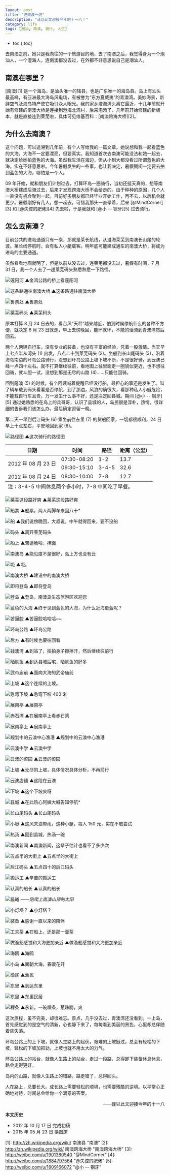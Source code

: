 ```yaml
---
layout: post
title: "记南澳一游"
description: "谨以此文迎接今年的十一八！"
category: life
tags: [潮汕, 南澳, 骑行, 人生]
---
```


* toc
{:toc}

去南澳之前，她只是我向往的一个旅游目的地，去了南澳之后，我觉得身为一个潮汕人，一个澄海人，连南澳都没去过，在外都不好意思说自己是潮汕人。

## 南澳在哪里？

[南澳][1] 是一个海岛，是汕头唯一的辖县，也是广东唯一的海岛县。岛上有汕头最高峰，有亚洲最大海岛风电场，有被誉为“东方夏威夷”的青澳湾。美妙海景，新鲜空气及海岛特产使它吸引众人眼光。我的家乡澄海湾头离它最近，十几年前就开始有修建的南澳大桥是连接到澄海北湾村，后来泡汤了，几年前开始修建的新版本，就是直接连到莱芜啦，具体可见维基百科：[南澳跨海大桥][2]。

## 为什么去南澳？

这个问题，可以追溯到几年前，有个人写给我的一篇文章。她说想和我一起看蓝色的大海，大海不一定要漂亮，但要真实。我知道首次去南澳可能没法和她一起去，就决定给她拍蓝色的大海。虽然我生活在海边，但从小到大都没看过所谓蓝色的大海，实在不好意思啦。今年暑假发生的一些事，也让我决定，暑假期间一定要去拍到蓝色的大海，哪怕是一个人。

09 年开始，就和朋友们计划过去，打算环岛一圈骑行，当初还挺天真的，想等南澳大桥建成后骑过去，后来才发现跨海大桥不会给走的。由于种种的原因，几个人一直没有机会聚到一起。目前好多朋友都已经毕业开始工作，再不去，以后机会就更少。暑假刚好有几人，想一起去，可惜我那头一直晕着，后来 [@MindCorner][3] 和 [@失控的肥佬][4] 先去啦，于是我就和 [@小 -- 钢牙][5] 过去骑行。

## 怎么去南澳？

目前公共的进岛通道只有一条，那就是莱长航线，从澄海莱芜到南澳长山尾的轮渡。莱长线停航时，会有私人小艇载客。明年底可能建成通车的南澳大桥，将成为进岛的主要通道。

虽然看看地图就明了，但是以前从没去过，连莱芜都没去过，暑假有时间，7 月 31 日，我一个人去了一趟莱芜码头熟悉熟悉一下路径。

![莲阳河]({{site.IMG_PATH}}/travel-in-nanao-o1.jpg_640)
▲金鸿公路的桥上看莲阳河

![这条路通往南澳大桥]({{site.IMG_PATH}}/travel-in-nanao-o2.jpg_640)
▲这条路通往南澳大桥

![售票处]({{site.IMG_PATH}}/travel-in-nanao-o3.jpg_640)
▲售票处

![莱芜码头]({{site.IMG_PATH}}/travel-in-nanao-o4.jpg_640)
▲莱芜码头

原本打算 8 月 24 日去的，看台风“天秤”越来越近，怕到时候停航什么的各种不方便，就决定 8 月 23 日就走，早上去傍晚回，能环就环，不能的话骑到青澳湾然后回去。

两个人两辆自行车，没有专业的装备，也没有丰富的经验，凭着一股激情。当天早上七点半从湾头 (1) 出发，八点二十到莱芜码头 (2)。坐船到长山尾码头 (3)，沿着海岛南边的环岛公路骑行，没想到环岛公路上坡下坡不断，不是很好骑，到云澳已经一点四十左右。就不打算继续往前，看地图上往里面走一圈貌似更近，也不想往回骑，就斗胆一试，没想到那是无尽的山路 (4)……只能往回骑。

回到隆澳 (5) 的时候，有个阿姨喊着提醒已经没行船，最担心的事还是发生了。叫了辆车载到码头看看是否停航，到了那边，风浪的确很大，看那种私人小艇危险，不能载自行车且贵，万一发生什么事不好，还是决定回县城。期间 [@小 -- 钢牙][5] 通过她熟悉的在岛上的兵哥哥，认识了县城的人，岛民很是淳朴，热情，很详细的告诉我们该怎么办，最后确定逗留一晚。

第二天一早到后江码头 (6) 乘坐前往东里 (7) 的货船回家，一切都很顺利，24 日早上十点左右，平安地回到家 (8)。

![路径图]({{site.IMG_PATH}}/travel-in-nanao-o0.jpg_640)
▲这次骑行的路径图

<table>
  	<thead>
	  <tr>
	    <th>日期</th>
	    <th>时间</th>
		<th>路径</th>
	    <th>距离（公里）</th>
	  </tr>
 	</thead>
	<tbody>
	  <tr>
	    <td rowspan="2">2012 年 08 月 23 日</td>
	    <td>07:30-08:20</td>
	    <td>1-2</td>
        <td>13.7</td>
	  </tr>
	  <tr>
	    <td>09:30-15:10</td>
	    <td>3-4-5</td>
        <td>32.6</td>
	  </tr>
	  <tr>
	    <td>2012 年 08 月 24 日</td>
	    <td>08:30-10:00</td>
	    <td>7-8</td>
        <td>12.7</td>
	  </tr>
	</tbody>
	<tfoot>
	  <tr>
		<td colspan="4">注：3-4-5 中间休息两个多小时，7-8 中间吃了早餐。</td>
	  </tr>
	</tfoot>
</table>

![莱芜这段路好爽]({{site.IMG_PATH}}/travel-in-nanao-05.jpg_640)
▲莱芜这段路好爽

![船票]({{site.IMG_PATH}}/travel-in-nanao-06.jpg_640)
▲船票，两人两脚车来回八十*

![船]({{site.IMG_PATH}}/travel-in-nanao-07.jpg_640)
▲我们说傍晚回，大叔说，中午就得回来，要不没船

![码头]({{site.IMG_PATH}}/travel-in-nanao-08.jpg_640)
▲离开莱芜码头

![船上]({{site.IMG_PATH}}/travel-in-nanao-09.jpg_640)
▲苦逼脸啦，掩面

![南澳岛]({{site.IMG_PATH}}/travel-in-nanao-10.jpg_640)
▲能见度不是很好，岛上方也没有云

![呃]({{site.IMG_PATH}}/travel-in-nanao-11.jpg_640)
▲呃。

![南澳大桥]({{site.IMG_PATH}}/travel-in-nanao-12.jpg_640)
▲建设中的南澳大桥

![即将登岛]({{site.IMG_PATH}}/travel-in-nanao-13.jpg_640)
▲即将登岛

![登岛]({{site.IMG_PATH}}/travel-in-nanao-14.jpg_640)
▲登岛，南澳岛生态旅游区欢迎您

![蓝色的大海]({{site.IMG_PATH}}/travel-in-nanao-15.jpg_640)
▲终于见到蓝色的大海，为什么近海更蓝呢？

![苦逼脸]({{site.IMG_PATH}}/travel-in-nanao-16.jpg_640)
▲苦逼脸哈哈哈~~

![环岛公路]({{site.IMG_PATH}}/travel-in-nanao-17.jpg_640)
▲环岛公路

![后方]({{site.IMG_PATH}}/travel-in-nanao-18.jpg_640)
▲有时候也要往回看

![钱澳湾]({{site.IMG_PATH}}/travel-in-nanao-19.jpg_640)
▲到站了，拍拍身子擦擦汗，然后继续往前行

![晒鱿鱼]({{site.IMG_PATH}}/travel-in-nanao-20.jpg_640)
▲到达县城后宅，晒鱿鱼的好多

![武帝庙前]({{site.IMG_PATH}}/travel-in-nanao-21.jpg_640)
▲面向大海的武帝庙前

![上坡]({{site.IMG_PATH}}/travel-in-nanao-22.jpg_640)
▲这个连续的上坡。

![急弯下坡]({{site.IMG_PATH}}/travel-in-nanao-23.jpg_640)
▲急弯下坡 400 米

![展南亭]({{site.IMG_PATH}}/travel-in-nanao-24.jpg_640)
▲展南亭

![赤石湾]({{site.IMG_PATH}}/travel-in-nanao-25.jpg_640)
▲在展南亭上看赤石湾

![展南亭上]({{site.IMG_PATH}}/travel-in-nanao-26.jpg_640)
▲展南亭上

![规划中的云澳中心渔港]({{site.IMG_PATH}}/travel-in-nanao-27.jpg_640)
▲规划中的云澳中心渔港

![云澳中学]({{site.IMG_PATH}}/travel-in-nanao-28.jpg_640)
▲云澳中学

![云澳的菜园]({{site.IMG_PATH}}/travel-in-nanao-29.jpg_640)
▲云澳的菜园

![上坡]({{site.IMG_PATH}}/travel-in-nanao-30.jpg_640)
▲无尽的上坡，具体情况具体分析，不再前行

![云澳店铺]({{site.IMG_PATH}}/travel-in-nanao-31.jpg_640)
▲这段在云澳

![下坡]({{site.IMG_PATH}}/travel-in-nanao-32.jpg_640)
▲这个下坡爽呀

![县城]({{site.IMG_PATH}}/travel-in-nanao-33.jpg_640)
▲在此热心阿姨大喊告知停航*

![长山尾码头]({{site.IMG_PATH}}/travel-in-nanao-34.jpg_640)
▲长山尾码头

![小艇]({{site.IMG_PATH}}/travel-in-nanao-35.jpg_640)
▲这风夹浪带雨，这种小艇，每人 150 元，实在不敢尝试

![热汤]({{site.IMG_PATH}}/travel-in-nanao-36.jpg_640)
▲回到县城，热汤一碗

![南澳新闻]({{site.IMG_PATH}}/travel-in-nanao-37.jpg_640)
▲南澳新闻，这辈子估计也看不了多少次

![五点半的大街上]({{site.IMG_PATH}}/travel-in-nanao-38.jpg_640)
▲五点半的大街上

![后江码头]({{site.IMG_PATH}}/travel-in-nanao-39.jpg_640)
▲五点四十的后江码头

![搬运工]({{site.IMG_PATH}}/travel-in-nanao-40.jpg_640)
▲辛苦的搬运工

![认真的船长]({{site.IMG_PATH}}/travel-in-nanao-41.jpg_640)
▲认真的船长

![晨曦]({{site.IMG_PATH}}/travel-in-nanao-42.jpg_640)
*——刚爬上南澳山顶的太阳*

![小灯塔？]({{site.IMG_PATH}}/travel-in-nanao-43.jpg_640)
▲小灯塔？

![装备]({{site.IMG_PATH}}/travel-in-nanao-44.jpg_640)
▲感谢一直以来的陪伴

![工夫茶]({{site.IMG_PATH}}/travel-in-nanao-o5.jpg_640)
▲在船上，还是那一壶茶

![做渔船感觉和大海更加亲近]({{site.IMG_PATH}}/travel-in-nanao-45.jpg_640)
▲做渔船感觉和大海更加亲近

![海鸥]({{site.IMG_PATH}}/travel-in-nanao-46.jpg_640)
▲海鸥

![小岛]({{site.IMG_PATH}}/travel-in-nanao-47.jpg_640)
▲面朝大海，春暖花开

![渔民]({{site.IMG_PATH}}/travel-in-nanao-48.jpg_640)
▲渔民

![东里]({{site.IMG_PATH}}/travel-in-nanao-49.jpg_640)
▲到达东里

![东里]({{site.IMG_PATH}}/travel-in-nanao-50.jpg_640)
▲东里民居

![粿条]({{site.IMG_PATH}}/travel-in-nanao-51.jpg_640)
▲永新，一碗粿条，葱珠朥，爽

这次旅程，虽不完美，却很难忘。景点，几乎没去过，青澳湾还没看到。一上岛，首先感觉到的是空气的清新，心也静下来了，每每看到美丽的景色，心里却总伴随着些失落。

环岛公路上的上下坡，就像人生路上的起伏，艰难的上坡挺过，总会有轻松的下坡，轻松的下坡加把劲，上坡也就不用太大的力气。

环岛公路上的站台，就像人生路上的站台，走过一段路，总得卸下装备休息休息，路会走得更好。

岛内的山路，就像人生路上的错路，路走错了，总得回头。

人在路上，总要长大。成长路上需要轻松的顺境，也需要残酷的逆境。以平常心正确地对待，时间总会给你一个满意的答案。

<p align="right">——谨以此文迎接今年的十一八</p>

**本文历史**

* 2012 年 10 月 17 日 完成初稿
* 2015 年 05 月 23 日 换图床

[1]: http://zh.wikipedia.org/wiki/ 南澳县 "南澳"
[2]: http://zh.wikipedia.org/wiki/ 南澳跨海大桥 "南澳跨海大桥"
[3]: http://weibo.com/u/1901380540 "@MindCorner"
[4]: http://weibo.com/u/1884797564 "@失控的肥佬"
[5]: http://weibo.com/u/1809166072 "@小 -- 钢牙"
